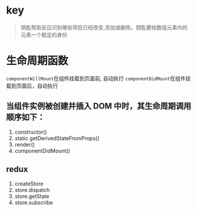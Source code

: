 # key
> 钥匙帮助反应识别哪些项目已经改变,添加或删除。钥匙要给数组元素内的元素一个稳定的身份

# 生命周期函数
`componentWillMount`在组件挂载到页面前, 自动执行
`componentDidMount`在组件挂载到页面后，自动执行

## 当组件实例被创建并插入 DOM 中时，其生命周期调用顺序如下：

1. constructor()
2. static getDerivedStateFromProps()
3. render()
4. componentDidMount()

## redux
1. createStore
2. store.dispatch
3. store.getState
4. store.subscribe


